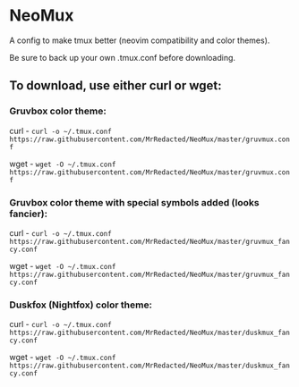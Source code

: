 # NeoMux
A config to make tmux better (neovim compatibility and color themes).

Be sure to back up your own .tmux.conf before downloading.

## To download, use either curl or wget:

### Gruvbox color theme:

curl - `curl -o ~/.tmux.conf https://raw.githubusercontent.com/MrRedacted/NeoMux/master/gruvmux.conf`

wget - `wget -O ~/.tmux.conf https://raw.githubusercontent.com/MrRedacted/NeoMux/master/gruvmux.conf`

### Gruvbox color theme with special symbols added (looks fancier):

curl - `curl -o ~/.tmux.conf https://raw.githubusercontent.com/MrRedacted/NeoMux/master/gruvmux_fancy.conf`

wget - `wget -O ~/.tmux.conf https://raw.githubusercontent.com/MrRedacted/NeoMux/master/gruvmux_fancy.conf`

### Duskfox (Nightfox) color theme:

curl - `curl -o ~/.tmux.conf https://raw.githubusercontent.com/MrRedacted/NeoMux/master/duskmux_fancy.conf`

wget - `wget -O ~/.tmux.conf https://raw.githubusercontent.com/MrRedacted/NeoMux/master/duskmux_fancy.conf`
